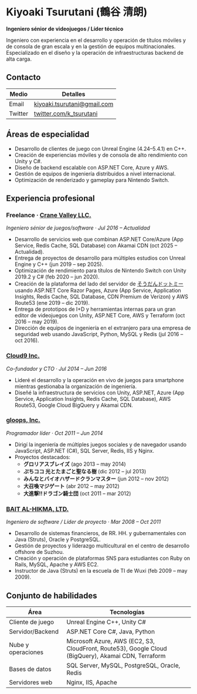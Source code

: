 # Kiyoaki Tsurutani (鶴谷 清朗)

**Ingeniero sénior de videojuegos / Líder técnico**

Ingeniero con experiencia en el desarrollo y operación de títulos móviles y de consola de gran escala y en la gestión de equipos multinacionales. Especializado en el diseño y la operación de infraestructuras backend de alta carga.

## Contacto

| Medio | Detalles |
| --- | --- |
| Email | [kiyoaki.tsurutani@gmail.com](mailto:kiyoaki.tsurutani@gmail.com) |
| Twitter | [twitter.com/k_tsurutani](https://twitter.com/k_tsurutani) |

## Áreas de especialidad

- Desarrollo de clientes de juego con Unreal Engine (4.24–5.4.1) en C++.
- Creación de experiencias móviles y de consola de alto rendimiento con Unity y C#.
- Diseño de backend escalable con ASP.NET Core, Azure y AWS.
- Gestión de equipos de ingeniería distribuidos a nivel internacional.
- Optimización de renderizado y gameplay para Nintendo Switch.

## Experiencia profesional

### Freelance · [Crane Valley LLC.](https://www.crane-valley.co.jp/)
*Ingeniero sénior de juegos/software · Jul 2016 – Actualidad*

- Desarrollo de servicios web que combinan ASP.NET Core/Azure (App Service, Redis Cache, SQL Database) con Akamai CDN (oct 2025 – Actualidad).
- Entrega de proyectos de desarrollo para múltiples estudios con Unreal Engine y C++ (jun 2019 – sep 2025).
- Optimización de rendimiento para títulos de Nintendo Switch con Unity 2019.2 y C# (feb 2020 – jun 2020).
- Creación de la plataforma del lado del servidor de [そうだんドットミー](https://www.google.com/search?q=%E3%81%9D%E3%81%86%E3%81%A0%E3%82%93%E3%83%89%E3%83%83%E3%83%88%E3%83%9F%E3%83%BC) usando ASP.NET Core Razor Pages, Azure (App Service, Application Insights, Redis Cache, SQL Database, CDN Premium de Verizon) y AWS Route53 (ene 2019 – dic 2019).
- Entrega de prototipos de I+D y herramientas internas para un gran editor de videojuegos con Unity, ASP.NET Core, AWS y Terraform (oct 2016 – may 2019).
- Dirección de equipos de ingeniería en el extranjero para una empresa de seguridad web usando JavaScript, Python, MySQL y Redis (jul 2016 – oct 2016).

### [Cloud9 Inc.](https://cloud9-plus.com/)
*Co-fundador y CTO · Jul 2014 – Jun 2016*

- Lideré el desarrollo y la operación en vivo de juegos para smartphone mientras gestionaba la organización de ingeniería.
- Diseñé la infraestructura de servicios con Unity, ASP.NET, Azure (App Service, Application Insights, Redis Cache, SQL Database), AWS Route53, Google Cloud BigQuery y Akamai CDN.

### [gloops, Inc.](https://www.google.com/search?q=gloops)
*Programador líder · Oct 2011 – Jun 2014*

- Dirigí la ingeniería de múltiples juegos sociales y de navegador usando JavaScript, ASP.NET (C#), SQL Server, Redis, IIS y Nginx.
- Proyectos destacados:
  - **グロリアスブレイズ** (ago 2013 – may 2014)
  - **ぷちココ 光とたまごと聖なる樹** (dic 2012 – jul 2013)
  - **みんなとバイオハザードクランマスター** (jun 2012 – nov 2012)
  - **大召喚マジゲート** (abr 2012 – may 2012)
  - **大進撃!!ドラゴン騎士団** (oct 2011 – mar 2012)

### [BAIT AL-HIKMA, LTD.](https://www.bai.co.jp/)
*Ingeniero de software / Líder de proyecto · Mar 2008 – Oct 2011*

- Desarrollo de sistemas financieros, de RR. HH. y gubernamentales con Java (Struts), Oracle y PostgreSQL.
- Gestión de proyectos y liderazgo multicultural en el centro de desarrollo offshore de Suzhou.
- Creación y operación de plataformas SNS para estudiantes con Ruby on Rails, MySQL, Apache y AWS EC2.
- Instructor de Java (Struts) en la escuela de TI de Wuxi (feb 2009 – may 2009).

## Conjunto de habilidades

| Área | Tecnologías |
| --- | --- |
| Cliente de juego | Unreal Engine C++, Unity C# |
| Servidor/Backend | ASP.NET Core C#, Java, Python |
| Nube y operaciones | Microsoft Azure, AWS (EC2, S3, CloudFront, Route53), Google Cloud (BigQuery), Akamai CDN, Terraform |
| Bases de datos | SQL Server, MySQL, PostgreSQL, Oracle, Redis |
| Servidores web | Nginx, IIS, Apache |

